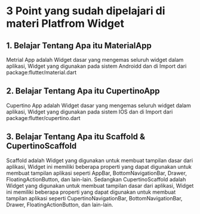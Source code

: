 # 3 Point yang sudah dipelajari di materi Platfrom Widget

## 1. Belajar Tentang Apa itu MaterialApp
Metrial App adalah Widget dasar yang mengemas seluruh widget dalam aplikasi, Widget yang digunakan pada sistem Androidd dan di Import dari package:flutter/material.dart

## 2. Belajar Tentang Apa itu CupertinoApp
Cupertino App adalah Widget dasar yang mengemas seluruh widget dalam aplikasi, Widget yang digunakan pada sistem IOS dan di Import dari package:flutter/cupertino.dart

## 3. Belajar Tentang Apa itu Scaffold & CupertinoScaffold
Scaffold adalah Widget yang digunakan untuk membuat tampilan dasar dari aplikasi, Widget ini memiliki beberapa properti yang dapat digunakan untuk membuat tampilan aplikasi seperti AppBar, BottomNavigationBar, Drawer, FloatingActionButton, dan lain-lain. Sedangkan CupertinoScaffold adalah Widget yang digunakan untuk membuat tampilan dasar dari aplikasi, Widget ini memiliki beberapa properti yang dapat digunakan untuk membuat tampilan aplikasi seperti CupertinoNavigationBar, BottomNavigationBar, Drawer, FloatingActionButton, dan lain-lain.
